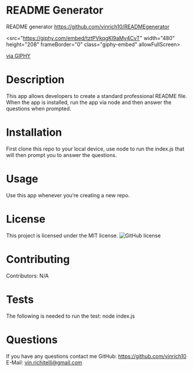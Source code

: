 # README Generator
README generator 
https://github.com/vinrich10/READMEgenerator

<src="https://giphy.com/embed/tztPVkqgKI9aMy4CvT" width="480" height="208" frameBorder="0" class="giphy-embed" allowFullScreen></iframe><p><a href="https://giphy.com/gifs/tztPVkqgKI9aMy4CvT">via GIPHY</a></p>

# Description
This app allows developers to create a standard professional README file. When the app is installed, run the app via node and then answer the questions when prompted.

# Installation
First clone this repo to your local device, use node to run the index.js that will then prompt you to answer the questions.

# Usage
Use this app whenever you’re creating a new repo.

# License
This project is licensed under the MIT license. 
![GitHub license](https://img.shields.io/badge/license-MIT-blue.svg)

# Contributing
​Contributors: N/A

# Tests
The following is needed to run the test: node index.js

# Questions
If you have any questions contact me
GitHub: https://github.com/vinrich10
E-Mail: vin.richitelli@gmail.com
